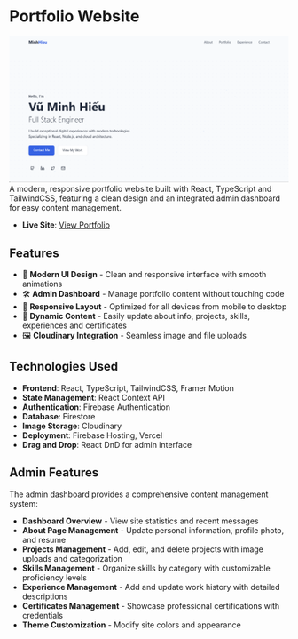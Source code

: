 # Portfolio Website
![Portfolio Screenshot](/public/image.png)
A modern, responsive portfolio website built with React, TypeScript and TailwindCSS, featuring a clean design and an integrated admin dashboard for easy content management.
- **Live Site**: [View Portfolio](https://vuminhhieu.vercel.app)

## Features

- 🎨 **Modern UI Design** - Clean and responsive interface with smooth animations
- 🛠️ **Admin Dashboard** - Manage portfolio content without touching code
- 📱 **Responsive Layout** - Optimized for all devices from mobile to desktop
- 📝 **Dynamic Content** - Easily update about info, projects, skills, experiences and certificates
- 🖼️ **Cloudinary Integration** - Seamless image and file uploads

## Technologies Used

- **Frontend**: React, TypeScript, TailwindCSS, Framer Motion
- **State Management**: React Context API
- **Authentication**: Firebase Authentication
- **Database**: Firestore
- **Image Storage**: Cloudinary
- **Deployment**: Firebase Hosting, Vercel
- **Drag and Drop**: React DnD for admin interface

## Admin Features

The admin dashboard provides a comprehensive content management system:

- **Dashboard Overview** - View site statistics and recent messages
- **About Page Management** - Update personal information, profile photo, and resume
- **Projects Management** - Add, edit, and delete projects with image uploads and categorization
- **Skills Management** - Organize skills by category with customizable proficiency levels
- **Experience Management** - Add and update work history with detailed descriptions
- **Certificates Management** - Showcase professional certifications with credentials
- **Theme Customization** - Modify site colors and appearance

